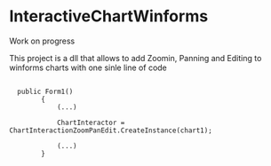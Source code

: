 # InteractiveChartWinforms
Work on progress

This project is a dll that allows to add Zoomin, Panning and Editing to winforms charts with one sinle line of code

 <pre>
<code>
  public Form1()
        {
            (...)
            
            ChartInteractor = ChartInteractionZoomPanEdit.CreateInstance(chart1);

            (...)
        }
       
</code>
 </pre>
